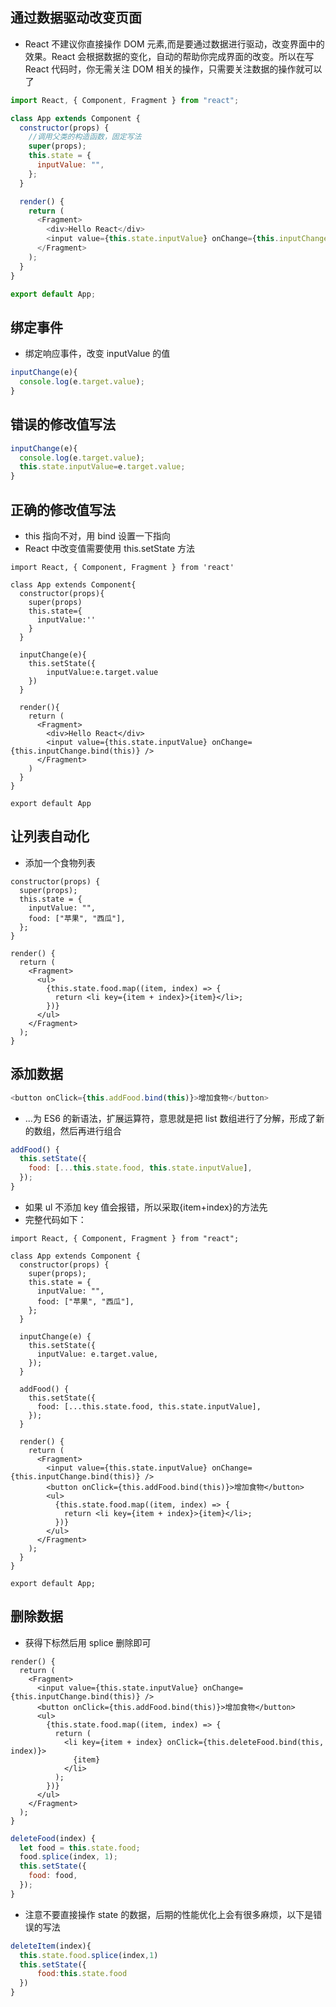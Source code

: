 ## 通过数据驱动改变页面

- React 不建议你直接操作 DOM 元素,而是要通过数据进行驱动，改变界面中的效果。React 会根据数据的变化，自动的帮助你完成界面的改变。所以在写 React 代码时，你无需关注 DOM 相关的操作，只需要关注数据的操作就可以了

```js
import React, { Component, Fragment } from "react";

class App extends Component {
  constructor(props) {
    //调用父类的构造函数，固定写法
    super(props);
    this.state = {
      inputValue: "",
    };
  }

  render() {
    return (
      <Fragment>
        <div>Hello React</div>
        <input value={this.state.inputValue} onChange={this.inputChange} />
      </Fragment>
    );
  }
}

export default App;
```

## 绑定事件

- 绑定响应事件，改变 inputValue 的值

```js
inputChange(e){
  console.log(e.target.value);
}
```

## 错误的修改值写法

```js
inputChange(e){
  console.log(e.target.value);
  this.state.inputValue=e.target.value;
}
```

## 正确的修改值写法

- this 指向不对，用 bind 设置一下指向
- React 中改变值需要使用 this.setState 方法

```js{11-15,21}
import React, { Component, Fragment } from 'react'

class App extends Component{
  constructor(props){
    super(props)
    this.state={
      inputValue:''
    }
  }

  inputChange(e){
    this.setState({
        inputValue:e.target.value
    })
  }

  render(){
    return (
      <Fragment>
        <div>Hello React</div>
        <input value={this.state.inputValue} onChange={this.inputChange.bind(this)} />
      </Fragment>
    )
  }
}

export default App
```

## 让列表自动化

- 添加一个食物列表

```js{5}
constructor(props) {
  super(props);
  this.state = {
    inputValue: "",
    food: ["苹果", "西瓜"],
  };
}
```

```js{4-8}
render() {
  return (
    <Fragment>
      <ul>
        {this.state.food.map((item, index) => {
          return <li key={item + index}>{item}</li>;
        })}
      </ul>
    </Fragment>
  );
}
```

## 添加数据

```js
<button onClick={this.addFood.bind(this)}>增加食物</button>
```

- ...为 ES6 的新语法，扩展运算符，意思就是把 list 数组进行了分解，形成了新的数组，然后再进行组合

```js
addFood() {
  this.setState({
    food: [...this.state.food, this.state.inputValue],
  });
}
```

- 如果 ul 不添加 key 值会报错，所以采取{item+index}的方法先
- 完整代码如下：

```js{31}
import React, { Component, Fragment } from "react";

class App extends Component {
  constructor(props) {
    super(props);
    this.state = {
      inputValue: "",
      food: ["苹果", "西瓜"],
    };
  }

  inputChange(e) {
    this.setState({
      inputValue: e.target.value,
    });
  }

  addFood() {
    this.setState({
      food: [...this.state.food, this.state.inputValue],
    });
  }

  render() {
    return (
      <Fragment>
        <input value={this.state.inputValue} onChange={this.inputChange.bind(this)} />
        <button onClick={this.addFood.bind(this)}>增加食物</button>
        <ul>
          {this.state.food.map((item, index) => {
            return <li key={item + index}>{item}</li>;
          })}
        </ul>
      </Fragment>
    );
  }
}

export default App;
```

## 删除数据

- 获得下标然后用 splice 删除即可

```js{9}
render() {
  return (
    <Fragment>
      <input value={this.state.inputValue} onChange={this.inputChange.bind(this)} />
      <button onClick={this.addFood.bind(this)}>增加食物</button>
      <ul>
        {this.state.food.map((item, index) => {
          return (
            <li key={item + index} onClick={this.deleteFood.bind(this, index)}>
              {item}
            </li>
          );
        })}
      </ul>
    </Fragment>
  );
}
```

```js
deleteFood(index) {
  let food = this.state.food;
  food.splice(index, 1);
  this.setState({
    food: food,
  });
}
```

- 注意不要直接操作 state 的数据，后期的性能优化上会有很多麻烦，以下是错误的写法

```js
deleteItem(index){
  this.state.food.splice(index,1)
  this.setState({
      food:this.state.food
  })
}
```
